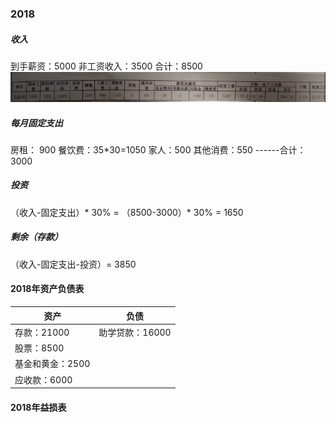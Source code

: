 ### 2018
##### 收入
到手薪资：5000
非工资收入：3500
合计：8500
![](/assets/747A6F95-8082-4C03-969C-EA23DA73AF4A.png)

##### 每月固定支出

房租： 900
餐饮费：35*30=1050
家人：500
其他消费：550
------合计：3000

##### 投资
（收入-固定支出）* 30% = （8500-3000）* 30% = 1650

##### 剩余（存款）
（收入-固定支出-投资）= 3850


#### 2018年资产负债表
| 资产 | 负债 | 
|-- | -- |
| 存款：21000 | 助学贷款：16000 |
| 股票：8500 | 
| 基金和黄金：2500 |
| 应收款：6000 |

#### 2018年益损表



